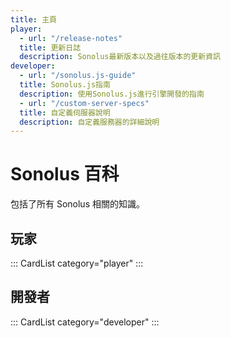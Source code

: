 ```yaml
---
title: 主頁
player:
  - url: "/release-notes"
  title: 更新日誌
  description: Sonolus最新版本以及過往版本的更新資訊
developer:
  - url: "/sonolus.js-guide"
  title: Sonolus.js指南
  description: 使用Sonolus.js進行引擎開發的指南
  - url: "/custom-server-specs"
  title: 自定義伺服器說明
  description: 自定義服務器的詳細說明
---
```


# Sonolus 百科

包括了所有 Sonolus 相關的知識。

## 玩家

::: CardList category="player" :::

## 開發者

::: CardList category="developer" :::

